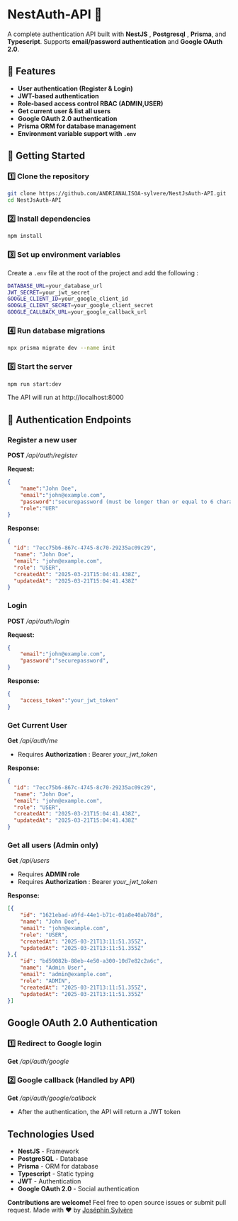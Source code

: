 # NestAuth-API :rocket:

A complete authentication API built with **NestJS** , **Postgresql** , **Prisma**, and **Typescript**.
Supports **email/password authentication** and **Google OAuth 2.0**.

## 📌 Features

- **User authentication (Register & Login)**
- **JWT-based authentication**
- **Role-based access control RBAC (ADMIN,USER)**
- **Get current user & list all users**
- **Google OAuth 2.0 authentication**
- **Prisma ORM for database management**
- **Environment variable support with `.env`**

## :rocket: Getting Started

### :one: Clone the repository

```sh
git clone https://github.com/ANDRIANALISOA-sylvere/NestJsAuth-API.git
cd NestJsAuth-API
```

### :two: Install dependencies
```sh
npm install
```

### :three: Set up environment variables
Create a `.env` file at the root of the project and add the following :

```sh
DATABASE_URL=your_database_url
JWT_SECRET=your_jwt_secret
GOOGLE_CLIENT_ID=your_google_client_id
GOOGLE_CLIENT_SECRET=your_google_client_secret
GOOGLE_CALLBACK_URL=your_google_callback_url
```

### :four: Run database migrations
```sh
npx prisma migrate dev --name init
```

### :five: Start the server
```sh
npm run start:dev
```

The API will run at http://localhost:8000

## :key: Authentication Endpoints

### Register a new user

**POST** */api/auth/register*

**Request:**
```json
{
    "name":"John Doe",
    "email":"john@example.com",
    "password":"securepassword (must be longer than or equal to 6 characters)",
    "role":"UER"
}
```

**Response:**
```json
{
  "id": "7ecc75b6-867c-4745-8c70-29235ac09c29",
  "name": "John Doe",
  "email": "john@example.com",
  "role": "USER",
  "createdAt": "2025-03-21T15:04:41.438Z",
  "updatedAt": "2025-03-21T15:04:41.438Z"
}
```

### Login

**POST** */api/auth/login*

**Request:**
```json
{
    "email":"john@example.com",
    "password":"securepassword",
}
```

**Response:**
```json
{
    "access_token":"your_jwt_token"
}
```
### Get Current User

**Get** */api/auth/me*

- Requires **Authorization** : Bearer *your_jwt_token*

**Response:**
```json
{
  "id": "7ecc75b6-867c-4745-8c70-29235ac09c29",
  "name": "John Doe",
  "email": "john@example.com",
  "role": "USER",
  "createdAt": "2025-03-21T15:04:41.438Z",
  "updatedAt": "2025-03-21T15:04:41.438Z"
}
```
### Get all users (Admin only)

**Get** */api/users*

- Requires **ADMIN role**
- Requires **Authorization** : Bearer *your_jwt_token*

**Response:**
```json
[{
    "id": "1621ebad-a9fd-44e1-b71c-01a8e40ab78d",
    "name": "John Doe",
    "email": "john@example.com",
    "role": "USER",
    "createdAt": "2025-03-21T13:11:51.355Z",
    "updatedAt": "2025-03-21T13:11:51.355Z"
},{
    "id": "bd59082b-88eb-4e50-a300-10d7e82c2a6c",
    "name": "Admin User",
    "email": "admin@example.com",
    "role": "ADMIN",
    "createdAt": "2025-03-21T13:11:51.355Z",
    "updatedAt": "2025-03-21T13:11:51.355Z"
}]
```

## Google OAuth 2.0 Authentication

### :one: Redirect to Google login

**Get** */api/auth/google*

### :two: Google callback (Handled by API)

**Get** */api/auth/google/callback*

- After the authentication, the API will return a JWT token

## Technologies Used

- **NestJS** - Framework
- **PostgreSQL** - Database
- **Prisma** - ORM for database
- **Typescript** - Static typing
- **JWT** - Authentication
- **Google OAuth 2.0** - Social authentication

**Contributions are welcome!** Feel free to open source issues or submit pull request. Made with :heart: by [Joséphin Sylvère](https://josephin-sylvere.vercel.app)



